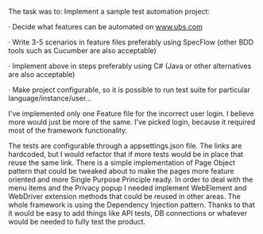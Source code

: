 The task was to:
Implement a sample test automation project:

·       Decide what features can be automated on www.ubs.com

·       Write 3-5 scenarios in feature files preferably using SpecFlow (other BDD tools such as Cucumber are also acceptable)

·       Implement above in steps preferably using C# (Java or other alternatives are also acceptable)

·       Make project configurable, so it is possible to run test suite for particular language/instance/user…

I've implemented only one Feature file for the incorrect user login. I believe more would just be more of the same. I've picked login, because it required most of the framework functionality. 

The tests are configurable through a appsettings.json file. The links are hardcoded, but I would refactor that if more tests would be in place that reuse the same link.
There is a simple implementation of Page Object pattern that could be tweaked about to make the pages more feature oriented and more Single Purpose Principle ready.
In order to deal with the menu items and the Privacy popup I needed implement WebElement and WebDriver extension methods that could be reused in other areas.
The whole framework is using the Dependency Injection pattern. Thanks to that it would be easy to add things like API tests, DB connections or whatever would be needed to fully test the product.

